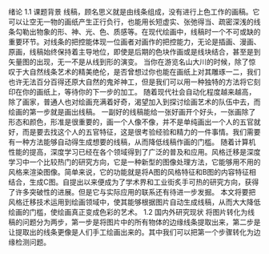 绪论
1.1 课题背景
    线稿，顾名思义就是由线条组成，没有进行上色工作的画稿。它可以让空无一物的画纸产生正行负行，也能用长短虚实、张弛得当、疏密深浅的线条勾勒出物象的形、神、光、色、质感等。在现代绘画中，线稿时一个不可或缺的重要环节。对线条的把控能体现一位画者对画作的把控能力，无论是插画、漫画、原画，线稿始终保持着主导地位，即使是后期的色块作画或是线块结合，甚至是到矢量图的出现，无一不是从线到形的演变。
    当你在游览名山大川的时候，除了惊叹于大自然线条艺术的精美绝伦，是否曾想过你也能在画纸上对其雕琢一二，我们也许无法百分百得还原大自然的鬼斧神工，但是我们可以用一种独特的方法将它刻印在你的画纸上，等待你的下一步的加工。
    随着现代社会自动化程度越来越高，除了画家，普通人也对绘画充满着好奇，渴望加入到探讨绘画艺术的队伍中去，而绘画的第一步就是画出线稿。
    一副好的线稿能给一张好画开个好头，一张画除了形态和颜色，形准是很重要的，画一个人像不像，并不是单纯画出一个人的五官就好，而是要去找这个人的五官特征，这是很考验经验和精力的一件事情。我们需要有一种方法能够自动得生成想要的线稿，从而降低线稿作画的门槛。
    随着计算机性能的提高，深度学习已经在各个领域得到了广泛的普及和应用。风格迁移是深度学习中一个比较热门的研究方向，它是一种新型的图像处理方法，它能够用不用的风格来渲染图像。简单来说，它的功能就是将A图的风格特征和B图的内容特征相结合，生成C图。自提出以来便成为了学术界和工业街炙手可热的研究方向，获得了许多突破性的进展。但是它与实际应用的联系还有待进一步发掘。
    本文将要把风格迁移技术运用到绘画领域中，使其能够根据图片自动生成线稿，从而大大降低绘画的门槛，使绘画真正变成色彩的艺术。
1.2 国内外研究现状
    将图片转化为线稿的问题分为两步，第一步是将图片中的所有物体的边缘线条提取出来，第二步是让提取出的线条更像是人们手工绘画出来的。其中我们可以把第一个步骤转化为边缘检测问题。